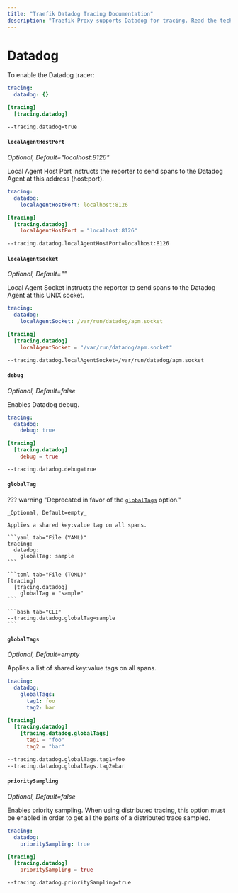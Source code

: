 ```yaml
---
title: "Traefik Datadog Tracing Documentation"
description: "Traefik Proxy supports Datadog for tracing. Read the technical documentation to enable Datadog for observability."
---
```


# Datadog

To enable the Datadog tracer:

```yaml tab="File (YAML)"
tracing:
  datadog: {}
```

```toml tab="File (TOML)"
[tracing]
  [tracing.datadog]
```

```bash tab="CLI"
--tracing.datadog=true
```

#### `localAgentHostPort`

_Optional, Default="localhost:8126"_

Local Agent Host Port instructs the reporter to send spans to the Datadog Agent at this address (host:port).

```yaml tab="File (YAML)"
tracing:
  datadog:
    localAgentHostPort: localhost:8126
```

```toml tab="File (TOML)"
[tracing]
  [tracing.datadog]
    localAgentHostPort = "localhost:8126"
```

```bash tab="CLI"
--tracing.datadog.localAgentHostPort=localhost:8126
```

#### `localAgentSocket`

_Optional, Default=""_

Local Agent Socket instructs the reporter to send spans to the Datadog Agent at this UNIX socket.

```yaml tab="File (YAML)"
tracing:
  datadog:
    localAgentSocket: /var/run/datadog/apm.socket
```

```toml tab="File (TOML)"
[tracing]
  [tracing.datadog]
    localAgentSocket = "/var/run/datadog/apm.socket"
```

```bash tab="CLI"
--tracing.datadog.localAgentSocket=/var/run/datadog/apm.socket
```

#### `debug`

_Optional, Default=false_

Enables Datadog debug.

```yaml tab="File (YAML)"
tracing:
  datadog:
    debug: true
```

```toml tab="File (TOML)"
[tracing]
  [tracing.datadog]
    debug = true
```

```bash tab="CLI"
--tracing.datadog.debug=true
```

#### `globalTag`

??? warning "Deprecated in favor of the [`globalTags`](#globaltags) option."

    _Optional, Default=empty_
    
    Applies a shared key:value tag on all spans.
    
    ```yaml tab="File (YAML)"
    tracing:
      datadog:
        globalTag: sample
    ```
    
    ```toml tab="File (TOML)"
    [tracing]
      [tracing.datadog]
        globalTag = "sample"
    ```
    
    ```bash tab="CLI"
    --tracing.datadog.globalTag=sample
    ```

#### `globalTags`

_Optional, Default=empty_

Applies a list of shared key:value tags on all spans.

```yaml tab="File (YAML)"
tracing:
  datadog:
    globalTags:
      tag1: foo
      tag2: bar
```

```toml tab="File (TOML)"
[tracing]
  [tracing.datadog]
    [tracing.datadog.globalTags]
      tag1 = "foo"
      tag2 = "bar"
```

```bash tab="CLI"
--tracing.datadog.globalTags.tag1=foo
--tracing.datadog.globalTags.tag2=bar
```

#### `prioritySampling`

_Optional, Default=false_

Enables priority sampling.
When using distributed tracing, 
this option must be enabled in order to get all the parts of a distributed trace sampled.

```yaml tab="File (YAML)"
tracing:
  datadog:
    prioritySampling: true
```

```toml tab="File (TOML)"
[tracing]
  [tracing.datadog]
    prioritySampling = true
```

```bash tab="CLI"
--tracing.datadog.prioritySampling=true
```
